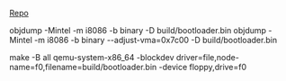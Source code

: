 [Repo](https://github.com/F4LCn/falcon-os)


objdump -Mintel -m i8086  -b binary -D  build/bootloader.bin 
objdump -Mintel -m i8086  -b binary --adjust-vma=0x7c00  -D  build/bootloader.bin 

make -B all
qemu-system-x86_64 -blockdev driver=file,node-name=f0,filename=build/bootloader.bin -device floppy,drive=f0
